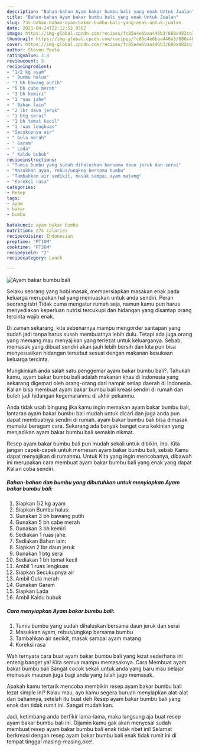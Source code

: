 ```yaml
---
description: "Bahan-bahan Ayam bakar bumbu bali yang enak Untuk Jualan"
title: "Bahan-bahan Ayam bakar bumbu bali yang enak Untuk Jualan"
slug: 735-bahan-bahan-ayam-bakar-bumbu-bali-yang-enak-untuk-jualan
date: 2021-04-24T22:12:52.956Z
image: https://img-global.cpcdn.com/recipes/fc85e4e6baa446b3/680x482cq70/ayam-bakar-bumbu-bali-foto-resep-utama.jpg
thumbnail: https://img-global.cpcdn.com/recipes/fc85e4e6baa446b3/680x482cq70/ayam-bakar-bumbu-bali-foto-resep-utama.jpg
cover: https://img-global.cpcdn.com/recipes/fc85e4e6baa446b3/680x482cq70/ayam-bakar-bumbu-bali-foto-resep-utama.jpg
author: Steven Poole
ratingvalue: 3.8
reviewcount: 3
recipeingredient:
- "1/2 kg ayam"
- " Bumbu halus"
- "3 bh bawang putih"
- "5 bh cabe merah"
- "3 bh kemiri"
- "1 ruas jahe"
- " Bahan lain"
- "2 lbr daun jeruk"
- "1 btg serai"
- "1 bh tomat kecil"
- "1 ruas lengkuas"
- "Secukupnya air"
- " Gula merah"
- " Garam"
- " Lada"
- " Kaldu bubuk"
recipeinstructions:
- "Tumis bumbu yang sudah dihaluskan bersama daun jeruk dan serai"
- "Masukkan ayam, rebus/ungkep bersama bumbu"
- "Tambahkan air sedikit, masak sampai ayam matang"
- "Koreksi rasa"
categories:
- Resep
tags:
- ayam
- bakar
- bumbu

katakunci: ayam bakar bumbu 
nutrition: 274 calories
recipecuisine: Indonesian
preptime: "PT10M"
cooktime: "PT36M"
recipeyield: "2"
recipecategory: Lunch

---
```



![Ayam bakar bumbu bali](https://img-global.cpcdn.com/recipes/fc85e4e6baa446b3/680x482cq70/ayam-bakar-bumbu-bali-foto-resep-utama.jpg)

Selaku seorang yang hobi masak, mempersiapkan masakan enak pada keluarga merupakan hal yang memuaskan untuk anda sendiri. Peran seorang istri Tidak cuma mengatur rumah saja, namun kamu pun harus menyediakan keperluan nutrisi tercukupi dan hidangan yang disantap orang tercinta wajib enak.

Di zaman  sekarang, kita sebenarnya mampu mengorder santapan yang sudah jadi tanpa harus susah membuatnya lebih dulu. Tetapi ada juga orang yang memang mau menyajikan yang terlezat untuk keluarganya. Sebab, memasak yang dibuat sendiri akan jauh lebih bersih dan kita pun bisa menyesuaikan hidangan tersebut sesuai dengan makanan kesukaan keluarga tercinta. 



Mungkinkah anda salah satu penggemar ayam bakar bumbu bali?. Tahukah kamu, ayam bakar bumbu bali adalah makanan khas di Indonesia yang sekarang digemari oleh orang-orang dari hampir setiap daerah di Indonesia. Kalian bisa membuat ayam bakar bumbu bali kreasi sendiri di rumah dan boleh jadi hidangan kegemaranmu di akhir pekanmu.

Anda tidak usah bingung jika kamu ingin memakan ayam bakar bumbu bali, lantaran ayam bakar bumbu bali mudah untuk dicari dan juga anda pun dapat membuatnya sendiri di rumah. ayam bakar bumbu bali bisa dimasak memalui beragam cara. Sekarang ada banyak banget cara kekinian yang menjadikan ayam bakar bumbu bali semakin nikmat.

Resep ayam bakar bumbu bali pun mudah sekali untuk dibikin, lho. Kita jangan capek-capek untuk memesan ayam bakar bumbu bali, sebab Kamu dapat menyajikan di rumahmu. Untuk Kita yang ingin mencobanya, dibawah ini merupakan cara membuat ayam bakar bumbu bali yang enak yang dapat Kalian coba sendiri.

<!--inarticleads1-->

##### Bahan-bahan dan bumbu yang dibutuhkan untuk menyiapkan Ayam bakar bumbu bali:

1. Siapkan 1/2 kg ayam
1. Siapkan  Bumbu halus:
1. Gunakan 3 bh bawang putih
1. Gunakan 5 bh cabe merah
1. Gunakan 3 bh kemiri
1. Sediakan 1 ruas jahe.
1. Sediakan  Bahan lain:
1. Siapkan 2 lbr daun jeruk
1. Gunakan 1 btg serai
1. Sediakan 1 bh tomat kecil
1. Ambil 1 ruas lengkuas
1. Siapkan Secukupnya air
1. Ambil  Gula merah
1. Gunakan  Garam
1. Siapkan  Lada
1. Ambil  Kaldu bubuk




<!--inarticleads2-->

##### Cara menyiapkan Ayam bakar bumbu bali:

1. Tumis bumbu yang sudah dihaluskan bersama daun jeruk dan serai
1. Masukkan ayam, rebus/ungkep bersama bumbu
1. Tambahkan air sedikit, masak sampai ayam matang
1. Koreksi rasa




Wah ternyata cara buat ayam bakar bumbu bali yang lezat sederhana ini enteng banget ya! Kita semua mampu memasaknya. Cara Membuat ayam bakar bumbu bali Sangat cocok sekali untuk anda yang baru mau belajar memasak maupun juga bagi anda yang telah jago memasak.

Apakah kamu tertarik mencoba membikin resep ayam bakar bumbu bali lezat simple ini? Kalau mau, ayo kamu segera buruan menyiapkan alat-alat dan bahannya, setelah itu buat deh Resep ayam bakar bumbu bali yang enak dan tidak rumit ini. Sangat mudah kan. 

Jadi, ketimbang anda berfikir lama-lama, maka langsung aja buat resep ayam bakar bumbu bali ini. Dijamin kamu gak akan menyesal sudah membuat resep ayam bakar bumbu bali enak tidak ribet ini! Selamat berkreasi dengan resep ayam bakar bumbu bali enak tidak rumit ini di tempat tinggal masing-masing,oke!.

